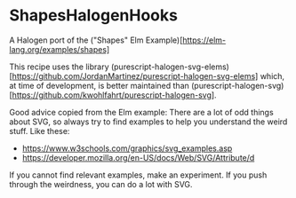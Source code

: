 # ShapesHalogenHooks
A Halogen port of the ("Shapes" Elm Example)[https://elm-lang.org/examples/shapes]

This recipe uses the library (purescript-halogen-svg-elems)[https://github.com/JordanMartinez/purescript-halogen-svg-elems] which, at time of development, is better maintained than (purescript-halogen-svg)[https://github.com/kwohlfahrt/purescript-halogen-svg].

Good advice copied from the Elm example:
There are a lot of odd things about SVG, so always try to find examples to help you understand the weird stuff. Like these:
* https://www.w3schools.com/graphics/svg_examples.asp
* https://developer.mozilla.org/en-US/docs/Web/SVG/Attribute/d

If you cannot find relevant examples, make an experiment. If you push through the weirdness, you can do a lot with SVG.
